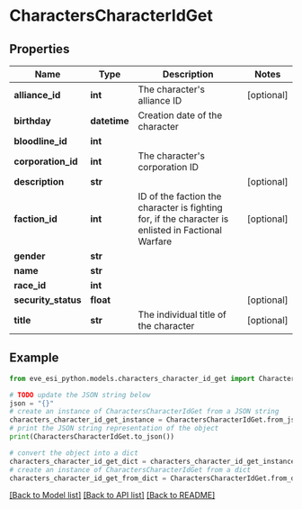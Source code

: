 # CharactersCharacterIdGet


## Properties

Name | Type | Description | Notes
------------ | ------------- | ------------- | -------------
**alliance_id** | **int** | The character&#39;s alliance ID | [optional] 
**birthday** | **datetime** | Creation date of the character | 
**bloodline_id** | **int** |  | 
**corporation_id** | **int** | The character&#39;s corporation ID | 
**description** | **str** |  | [optional] 
**faction_id** | **int** | ID of the faction the character is fighting for, if the character is enlisted in Factional Warfare | [optional] 
**gender** | **str** |  | 
**name** | **str** |  | 
**race_id** | **int** |  | 
**security_status** | **float** |  | [optional] 
**title** | **str** | The individual title of the character | [optional] 

## Example

```python
from eve_esi_python.models.characters_character_id_get import CharactersCharacterIdGet

# TODO update the JSON string below
json = "{}"
# create an instance of CharactersCharacterIdGet from a JSON string
characters_character_id_get_instance = CharactersCharacterIdGet.from_json(json)
# print the JSON string representation of the object
print(CharactersCharacterIdGet.to_json())

# convert the object into a dict
characters_character_id_get_dict = characters_character_id_get_instance.to_dict()
# create an instance of CharactersCharacterIdGet from a dict
characters_character_id_get_from_dict = CharactersCharacterIdGet.from_dict(characters_character_id_get_dict)
```
[[Back to Model list]](../README.md#documentation-for-models) [[Back to API list]](../README.md#documentation-for-api-endpoints) [[Back to README]](../README.md)


